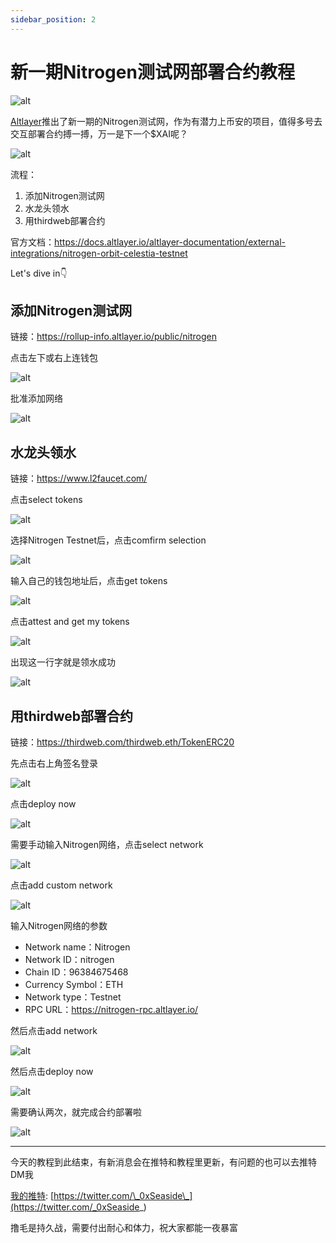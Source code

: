 ```yaml
---
sidebar_position: 2
---
```


# 新一期Nitrogen测试网部署合约教程

![alt](./img/Nitrogen/1.png)

[Altlayer](https://twitter.com/alt_layer)推出了新一期的Nitrogen测试网，作为有潜力上币安的项目，值得多号去交互部署合约搏一搏，万一是下一个$XAI呢？

![alt](./img/Nitrogen/2.png)

流程：

1. 添加Nitrogen测试网
2. 水龙头领水
3. 用thirdweb部署合约

官方文档：https://docs.altlayer.io/altlayer-documentation/external-integrations/nitrogen-orbit-celestia-testnet

Let's dive in👇

## 添加Nitrogen测试网

链接：https://rollup-info.altlayer.io/public/nitrogen

点击左下或右上连钱包

![alt](./img/Nitrogen/3.png)

批准添加网络

![alt](./img/Nitrogen/4.png)

## 水龙头领水

链接：https://www.l2faucet.com/

点击select tokens

![alt](./img/Nitrogen/5.png)

选择Nitrogen Testnet后，点击comfirm selection

![alt](./img/Nitrogen/6.png)

输入自己的钱包地址后，点击get tokens

![alt](./img/Nitrogen/7.png)

点击attest and get my tokens

![alt](./img/Nitrogen/8.png)

出现这一行字就是领水成功

![alt](./img/Nitrogen/9.png)

## 用thirdweb部署合约

链接：https://thirdweb.com/thirdweb.eth/TokenERC20

先点击右上角签名登录

![alt](./img/Nitrogen/10.png)

点击deploy now

![alt](./img/Nitrogen/11.png)

需要手动输入Nitrogen网络，点击select network

![alt](./img/Nitrogen/12.png)

点击add custom network

![alt](./img/Nitrogen/13.png)

输入Nitrogen网络的参数

- Network name：Nitrogen
- Network ID：nitrogen
- Chain ID：96384675468
- Currency Symbol：ETH
- Network type：Testnet
- RPC URL：https://nitrogen-rpc.altlayer.io/

然后点击add network

![alt](./img/Nitrogen/14.png)

然后点击deploy now

![alt](./img/Nitrogen/15.png)

需要确认两次，就完成合约部署啦

![alt](./img/Nitrogen/199.png)

---

今天的教程到此结束，有新消息会在推特和教程里更新，有问题的也可以去推特DM我

[我的推特](https://twitter.com/_0xSeaside_): [https://twitter.com/\_0xSeaside\_](https://twitter.com/_0xSeaside_)

撸毛是持久战，需要付出耐心和体力，祝大家都能一夜暴富